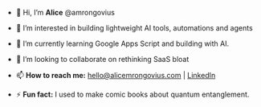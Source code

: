 - 👋 Hi, I’m **Alice** @amrongovius

- 👀 I’m interested in building lightweight AI tools, automations and agents
- 🌱 I’m currently learning Google Apps Script and building with AI. 
- 💞️ I’m looking to collaborate on rethinking SaaS bloat

- 📫 **How to reach me:** [hello@alicemrongovius.com](mailto:hello@alicemrongovius.com) | [LinkedIn](https://www.linkedin.com/in/amrongovius/)
- ⚡ **Fun fact:** I used to make comic books about quantum entanglement.

<!---
amrongovius/amrongovius is a ✨ special ✨ repository because its `README.md` (this file) appears on your GitHub profile.
You can click the Preview link to take a look at your changes.
--->
